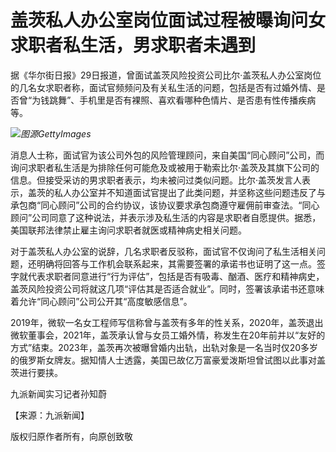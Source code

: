 

# 盖茨私人办公室岗位面试过程被曝询问女求职者私生活，男求职者未遇到

据《华尔街日报》29日报道，曾面试盖茨风险投资公司比尔·盖茨私人办公室岗位的几名女求职者称，面试官频频问及有关私生活的问题，包括是否有过婚外情、是否曾“为钱跳舞”、手机里是否有裸照、喜欢看哪种色情片、是否患有性传播疾病等。

![](https://inews.gtimg.com/om_bt/O4p1oxo33CXSxIesXBN7LvvTeu3fg1nls3xoaADPR9Q9oAA/1000)_图源GettyImages_

消息人士称，面试官为该公司外包的风险管理顾问，来自美国“同心顾问”公司，而询问求职者私生活是为排除任何可能危及或被用于勒索比尔·盖茨及其旗下公司的信息。但接受采访的男求职者表示，均未被问过类似问题。比尔·盖茨发言人表示，盖茨的私人办公室并不知道面试官提出了此类问题，并坚称这些问题违反了与承包商“同心顾问”公司的合约协议，该协议要求承包商遵守雇佣前审查法。“同心顾问”公司同意了这种说法，并表示涉及私生活的内容是求职者自愿提供。据悉，美国联邦法律禁止雇主询问求职者就医或精神病史相关问题。

对于盖茨私人办公室的说辞，几名求职者反驳称，面试官不仅询问了私生活相关问题，还明确将回答与工作机会联系起来，其需要签署的承诺书也证明了这一点。签字就代表求职者同意进行“行为评估”，包括是否有吸毒、酗酒、医疗和精神病史，盖茨风险投资公司将就这几项“评估其是否适合就业”。同时，签署该承诺书还意味着允许“同心顾问”公司公开其“高度敏感信息”。

2019年，微软一名女工程师写信称曾与盖茨有多年的性关系，2020年，盖茨退出微软董事会，2021年，盖茨承认曾与女员工婚外情，称发生在20年前并以“友好的方式”结束。2023年，盖茨再次被曝曾婚内出轨，出轨对象是一名当时仅20多岁的俄罗斯女牌友。据知情人士透露，美国已故亿万富豪爱泼斯坦曾试图以此事对盖茨进行要挟。

九派新闻实习记者孙知蔚

【来源：九派新闻】

版权归原作者所有，向原创致敬

